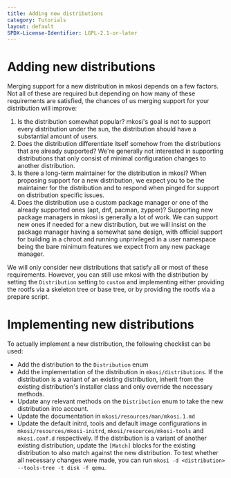 ```yaml
---
title: Adding new distributions
category: Tutorials
layout: default
SPDX-License-Identifier: LGPL-2.1-or-later
---
```


# Adding new distributions

Merging support for a new distribution in mkosi depends on a few
factors. Not all of these are required but depending on how many of
these requirements are satisfied, the chances of us merging support for
your distribution will improve:

1. Is the distribution somewhat popular? mkosi's goal is not to support
   every distribution under the sun, the distribution should have a
   substantial amount of users.
2. Does the distribution differentiate itself somehow from the
   distributions that are already supported? We're generally not
   interested in supporting distributions that only consist of minimal
   configuration changes to another distribution.
3. Is there a long-term maintainer for the distribution in mkosi? When
   proposing support for a new distribution, we expect you to be the
   maintainer for the distribution and to respond when pinged for
   support on distribution specific issues.
4. Does the distribution use a custom package manager or one of the
   already supported ones (apt, dnf, pacman, zypper)? Supporting new
   package managers in mkosi is generally a lot of work. We can support
   new ones if needed for a new distribution, but we will insist on the
   package manager having a somewhat sane design, with official support
   for building in a chroot and running unprivileged in a user namespace
   being the bare minimum features we expect from any new package
   manager.

We will only consider new distributions that satisfy all or most of
these requirements. However, you can still use mkosi with the
distribution by setting the `Distribution` setting to `custom` and
implementing either providing the rootfs via a skeleton tree or base
tree, or by providing the rootfs via a prepare script.

# Implementing new distributions

To actually implement a new distribution, the following checklist can be
used:

- Add the distribution to the `Distribution` enum
- Add the implementation of the distribution in `mkosi/distributions`.
  If the distribution is a variant of an existing distribution, inherit
  from the existing distribution's installer class and only override the
  necessary methods.
- Update any relevant methods on the `Distribution` enum to take the new
  distribution into account.
- Update the documentation in `mkosi/resources/man/mkosi.1.md`
- Update the default initrd, tools and default image configurations in
  `mkosi/resources/mkosi-initrd`, `mkosi/resources/mkosi-tools` and
  `mkosi.conf.d` respectively. If the distribution is a variant of
  another existing distribution, update the `[Match]` blocks for the
  existing distribution to also match against the new distribution. To
  test whether all necessary changes were made, you can run
  `mkosi -d <distribution> --tools-tree -t disk -f qemu`.
